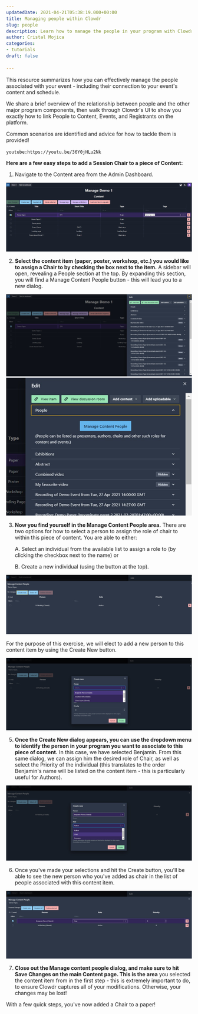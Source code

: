 ```yaml
---
updatedDate: 2021-04-21T05:38:19.000+00:00
title: Managing people within Clowdr
slug: people
description: Learn how to manage the people in your program with Clowdr
author: Cristal Mojica
categories:
- tutorials
draft: false

---
```

This resource summarizes how you can effectively manage the people associated with your event - including their connection to your event's content and schedule.

We share a brief overview of the relationship between people and the other major program components, then walk through Clowdr's UI to show you exactly how to link People to Content, Events, and Registrants on the platform.

Common scenarios are identified and advice for how to tackle them is provided!

`youtube:https://youtu.be/36Y0jHLu2Nk`

**Here are a few easy steps to add a Session Chair to a piece of Content:**

1. Navigate to the Content area from the Admin Dashboard.

![](/images/content-ppl-1.jpg)

2. **Select the content item (paper, poster, workshop, etc.) you would like to assign a Chair to by checking the box next to the item.** A sidebar will open, revealing a People section at the top. By expanding this section, you will find a Manage Content People button - this will lead you to a new dialog.

![](/images/content-ppl-2.jpg)![](/images/content-ppl-3.jpg)

3. **Now you find yourself in the Manage Content People area.** There are two options for how to select a person to assign the role of chair to within this piece of content. You are able to either:

    A. Select an individual from the available list to assign a role to (by clicking the checkbox next to the name) or

    B. Create a new individual (using the button at the top). 

![](/images/content-ppl-4.jpg)

For the purpose of this exercise, we will elect to add a new person to this content item by using the Create New button.

![](/images/content-ppl-5.jpg)

5. **Once the Create New dialog appears, you can use the dropdown menu to identify the person in your program you want to associate to this piece of content.** In this case, we have selected Benjamin. From this same dialog, we can assign him the desired role of Chair, as well as select the Priority of the individual (this translates to the order Benjamin's name will be listed on the content item - this is particularly useful for Authors).

![](/images/content-ppl-6.jpg)

6. Once you've made your selections and hit the Create button, you'll be able to see the new person who you've added as chair in the list of people associated with this content item.

![](/images/content-ppl-7.jpg)

7. **Close out the Manage content people dialog, and make sure to hit Save Changes on the main Content page. This is the area** you selected the content item from in the first step - this is extremely important to do, to ensure Clowdr captures all of your modifications. Otherwise, your changes may be lost!

With a few quick steps, you've now added a Chair to a paper!